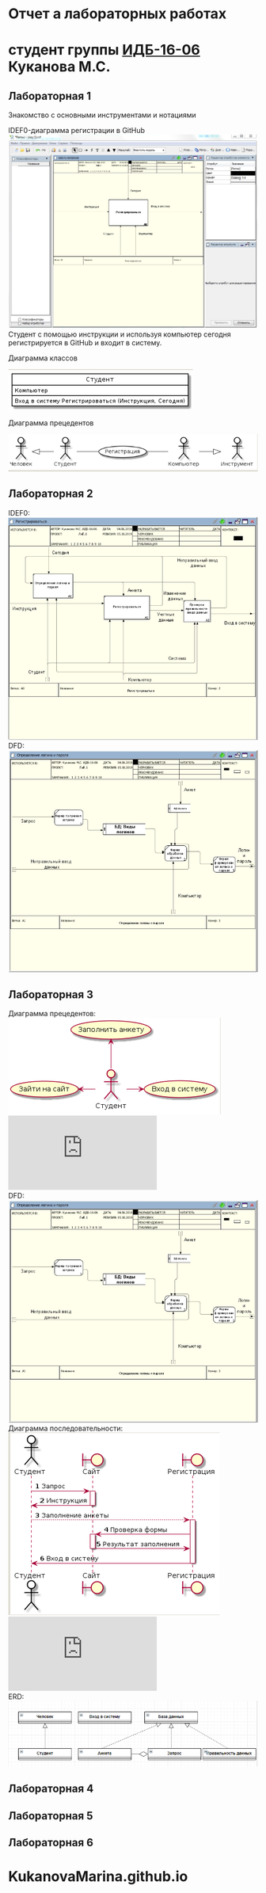 # Отчет а лабораторных работах
# студент группы [ИДБ-16-06](https://github.com/stankin/design-1/wiki/list-idb-16-06) Куканова М.С.

## Лабораторная 1

Знакомство с основными инструментами и нотациями

IDEF0-диаграмма регистрации в GitHub
![none](https://github.com/Stankin-Kukanova/KukanovaMarina.github.io/blob/master/1.png)
Студент с помощью инструкции и используя компьютер сегодня регистрируется в GitHub и входит в систему. 

Диаграмма классов

![none](https://github.com/Stankin-Kukanova/KukanovaMarina.github.io/blob/master/%D0%A1%D0%BD%D0%B8%D0%BC%D0%BE%D0%BA.PNG)

Диаграмма прецедентов

![none](https://github.com/Stankin-Kukanova/KukanovaMarina.github.io/blob/master/%D0%BF%D1%80%D0%B5%D1%86%D0%B5%D0%B4%D0%B5%D0%BD%D1%82%D1%8B.PNG)
## Лабораторная 2
IDEF0:![none](https://github.com/Stankin-Kukanova/KukanovaMarina.github.io/blob/master/%D0%BB%D0%B0%D0%B1%D0%B02.1.jpg)    
DFD: ![none](https://github.com/Stankin-Kukanova/KukanovaMarina.github.io/blob/master/%D0%BB%D0%B0%D0%B1%D0%B02.2.jpg)
## Лабораторная 3
Диаграмма прецедентов: ![none](https://github.com/Stankin-Kukanova/KukanovaMarina.github.io/blob/master/%D0%BB%D0%B0%D0%B1%D0%B031.PNG) ![none](https://github.com/Stankin-Kukanova/KukanovaMarina.github.io/blob/master/31.txt)    
DFD: ![none](https://github.com/Stankin-Kukanova/KukanovaMarina.github.io/blob/master/%D0%BB%D0%B0%D0%B1%D0%B02.2.jpg)   
Диаграмма последовательности:![none](https://github.com/Stankin-Kukanova/KukanovaMarina.github.io/blob/master/%D0%BB%D0%B0%D0%B1%D0%B032.PNG) ![none](https://github.com/Stankin-Kukanova/KukanovaMarina.github.io/blob/master/32.txt)      
ERD:![none](https://github.com/Stankin-Kukanova/KukanovaMarina.github.io/blob/master/лаба33.PNG)  
## Лабораторная 4

## Лабораторная 5

## Лабораторная 6

# KukanovaMarina.github.io
